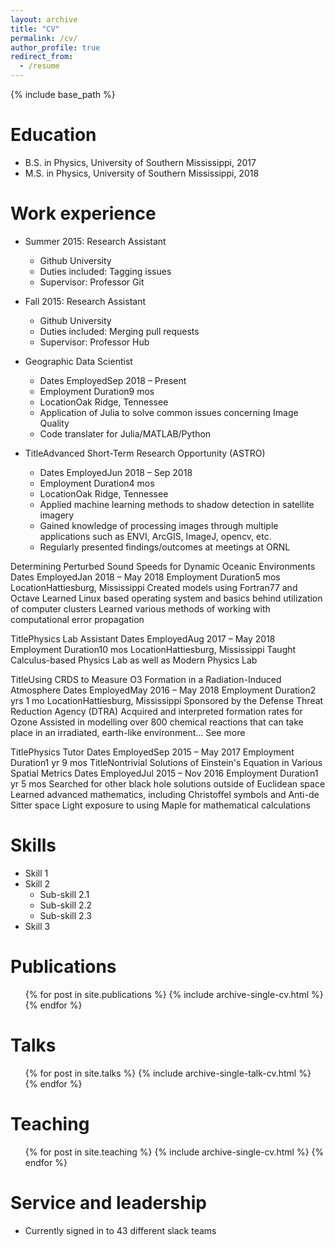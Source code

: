 ```yaml
---
layout: archive
title: "CV"
permalink: /cv/
author_profile: true
redirect_from:
  - /resume
---
```


{% include base_path %}

Education
======
* B.S. in Physics, University of Southern Mississippi, 2017
* M.S. in Physics, University of Southern Mississippi, 2018

Work experience
======
* Summer 2015: Research Assistant
  * Github University
  * Duties included: Tagging issues
  * Supervisor: Professor Git

* Fall 2015: Research Assistant
  * Github University
  * Duties included: Merging pull requests
  * Supervisor: Professor Hub

* Geographic Data Scientist
  * Dates EmployedSep 2018 – Present
  * Employment Duration9 mos
  * LocationOak Ridge, Tennessee
  * Application of Julia to solve common issues concerning Image Quality
  * Code translater for Julia/MATLAB/Python

* TitleAdvanced Short-Term Research Opportunity (ASTRO)
  * Dates EmployedJun 2018 – Sep 2018
  * Employment Duration4 mos
  * LocationOak Ridge, Tennessee
  * Applied machine learning methods to shadow detection in satellite imagery 
  * Gained knowledge of processing images through multiple applications such as ENVI, ArcGIS, ImageJ, opencv, etc. 
  * Regularly presented findings/outcomes at meetings at ORNL

Determining Perturbed Sound Speeds for Dynamic Oceanic Environments
Dates EmployedJan 2018 – May 2018
Employment Duration5 mos
LocationHattiesburg, Mississippi
Created models using Fortran77 and Octave 
Learned Linux based operating system and basics behind utilization of computer clusters 
Learned various methods of working with computational error propagation

TitlePhysics Lab Assistant
Dates EmployedAug 2017 – May 2018
Employment Duration10 mos
LocationHattiesburg, Mississippi
Taught Calculus-based Physics Lab as well as Modern Physics Lab

TitleUsing CRDS to Measure O3 Formation in a Radiation-Induced Atmosphere
Dates EmployedMay 2016 – May 2018
Employment Duration2 yrs 1 mo
LocationHattiesburg, Mississippi
Sponsored by the Defense Threat Reduction Agency (DTRA) 
Acquired and interpreted formation rates for Ozone 
Assisted in modelling over 800 chemical reactions that can take place in an irradiated, earth-like environment... See more

TitlePhysics Tutor
Dates EmployedSep 2015 – May 2017
Employment Duration1 yr 9 mos
TitleNontrivial Solutions of Einstein's Equation in Various Spatial Metrics
Dates EmployedJul 2015 – Nov 2016
Employment Duration1 yr 5 mos
Searched for other black hole solutions outside of Euclidean space 
Learned advanced mathematics, including Christoffel symbols and Anti-de Sitter space 
Light exposure to using Maple for mathematical calculations


  
Skills
======
* Skill 1
* Skill 2
  * Sub-skill 2.1
  * Sub-skill 2.2
  * Sub-skill 2.3
* Skill 3

Publications
======
  <ul>{% for post in site.publications %}
    {% include archive-single-cv.html %}
  {% endfor %}</ul>
  
Talks
======
  <ul>{% for post in site.talks %}
    {% include archive-single-talk-cv.html %}
  {% endfor %}</ul>
  
Teaching
======
  <ul>{% for post in site.teaching %}
    {% include archive-single-cv.html %}
  {% endfor %}</ul>
  
Service and leadership
======
* Currently signed in to 43 different slack teams
